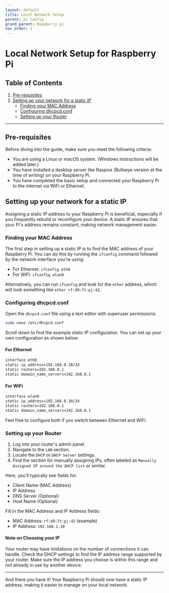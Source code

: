 ```yaml
---
layout: default
title: Local Network Setup
parent: pi config
grand_parent: Raspberry pi 
nav_order: 1
---
```


# Local Network Setup for Raspberry Pi

## Table of Contents

1. [Pre-requisites](#pre-requisites)
2. [Setting up your network for a static IP](#setting-up-your-network-for-a-static-ip)
   - [Finding your MAC Address](#finding-your-mac-address)
   - [Configuring dhcpcd.conf](#configuring-dhcpcdconf)
   - [Setting up your Router](#setting-up-your-router)

---

## Pre-requisites

Before diving into the guide, make sure you meet the following criteria:

- You are using a Linux or macOS system. (Windows instructions will be added later.)
- You have installed a desktop server like Raspios (Bullseye version at the time of writing) on your Raspberry Pi.
- You have completed the basic setup and connected your Raspberry Pi to the internet via WiFi or Ethernet.

## Setting up your network for a static IP

Assigning a static IP address to your Raspberry Pi is beneficial, especially if you frequently rebuild or reconfigure your device. A static IP ensures that your Pi's address remains constant, making network management easier.

### Finding your MAC Address

The first step in setting up a static IP is to find the MAC address of your Raspberry Pi. You can do this by running the `ifconfig` command followed by the network interface you're using:

- For Ethernet: `ifconfig eth0`
- For WiFi: `ifconfig wlan0`

Alternatively, you can run `ifconfig` and look for the `ether` address, which will look something like `ether rf:d9:7t:pj:42`.

### Configuring dhcpcd.conf

Open the `dhcpcd.conf` file using a text editor with superuser permissions:

```bash
sudo nano /etc/dhcpcd.conf
```

Scroll down to find the example static IP configuration. You can set up your own configuration as shown below:

#### For Ethernet

```bash
interface eth0
static ip_address=192.168.0.10/24
static routers=192.168.0.1
static domain_name_servers=192.168.0.1
```

#### For WiFi

```bash
interface wlan0
static ip_address=192.168.0.10/24
static routers=192.168.0.1
static domain_name_servers=192.168.0.1
```

Feel free to configure both if you switch between Ethernet and WiFi.

### Setting up your Router

1. Log into your router's admin panel.
2. Navigate to the `LAN` section.
3. Locate the `DHCP` or `DHCP Server` settings.
4. Find the section for manually assigning IPs, often labeled as `Manually Assigned IP around the DHCP list` or similar.

Here, you'll typically see fields for:

- Client Name (MAC Address)
- IP Address
- DNS Server (Optional)
- Host Name (Optional)

Fill in the MAC Address and IP Address fields:

- MAC Address: `rf:d9:7t:pj:42` (example)
- IP Address: `192.168.1.10`

#### Note on Choosing your IP

Your router may have limitations on the number of connections it can handle. Check the DHCP settings to find the IP address range supported by your router. Make sure the IP address you choose is within this range and not already in use by another device.

---

And there you have it! Your Raspberry Pi should now have a static IP address, making it easier to manage on your local network.